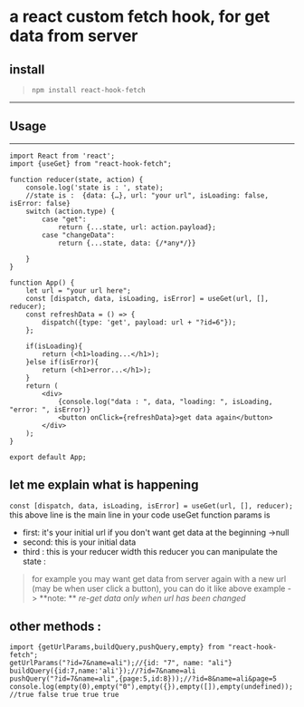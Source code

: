 # a react custom fetch hook, for get data from server

## install
> `npm install react-hook-fetch`

***
## Usage

***
```
import React from 'react';
import {useGet} from "react-hook-fetch";

function reducer(state, action) {
    console.log('state is : ', state);
    //state is :  {data: {…}, url: "your url", isLoading: false, isError: false}
    switch (action.type) {
        case "get":
            return {...state, url: action.payload};
        case "changeData":
            return {...state, data: {/*any*/}}

    }
}

function App() {
    let url = "your url here";
    const [dispatch, data, isLoading, isError] = useGet(url, [], reducer);
    const refreshData = () => {
        dispatch({type: 'get', payload: url + "?id=6"});
    };

    if(isLoading){
        return (<h1>loading...</h1>);
    }else if(isError){
        return (<h1>error...</h1>);
    }
    return (
        <div>
            {console.log("data : ", data, "loading: ", isLoading, "error: ", isError)}
            <button onClick={refreshData}>get data again</button>
        </div>
    );
}

export default App;

```
## let me explain what is happening

`const [dispatch, data, isLoading, isError] = useGet(url, [], reducer);`
this above line is the main line in your code useGet function params is
* first:  it's your initial url if you don't want get data at the beginning ->null
* second: this is your initial data
* third : this is your reducer width this reducer you can manipulate the state :
> for example you may want get data from server again with a new url (may be when user click a button), you can do it like above example
-> **note: ** _re-get data only when url has been changed_
## other methods :

```
import {getUrlParams,buildQuery,pushQuery,empty} from "react-hook-fetch";
getUrlParams("?id=7&name=ali");//{id: "7", name: "ali"}
buildQuery({id:7,name:'ali'});//?id=7&name=ali
pushQuery("?id=7&name=ali",{page:5,id:8}));//?id=8&name=ali&page=5
console.log(empty(0),empty("0"),empty({}),empty([]),empty(undefined));
//true false true true true
```
